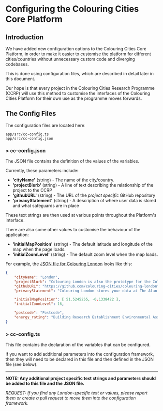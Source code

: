 # Configuring the Colouring Cities Core Platform

## Introduction

We have added new configuration options to the Colouring Cities Core Platform, in order to make it easier to customise the platform for different cities/countries without unnecessary custom code and diverging codebases. 

This is done using configuration files, which are described in detail later in this document.  

Our hope is that every project in the Colouring Cities Research Programme (CCRP) will use this method to customise the interfaces of the Colouring Cities Platform for their own use as the programme moves forwards.
  
## The Config Files
The configuration files are located here:  

`app/src/cc-config.ts`  
`app/src/cc-config.json`  

### > cc-config.json
The JSON file contains the definition of the values of the variables. 

Currently, these parameters include:

- **'cityName'** (string) - The name of the city/country. 
- **'projectBlurb'** (string) - A line of text describing the relationship of the project to the CCRP
- **'githubURL'** (string) - The URL of the *project specific* GitHub repository
- **'privacyStatement'** (string) - A description of where user data is stored and what safeguards are in place

These text strings are then used at various points throughout the Platform's interface.

There are also some other values to customise the behaviour of the application:

- **'initialMapPosition'** (string) - The default latitude and longitude of the map when the page loads. 
- **'initialZoomLevel'** (string) - The default zoom level when the map loads. 

For example, the [JSON file for Colouring London](https://github.com/colouring-cities/colouring-london/blob/master/app/src/cc-config.json) looks like this:

```json
{
    "cityName": "London",
    "projectBlurb": "Colouring London is also the prototype for the Colouring Cities Research Programme (CCRP)",
    "githubURL": "https://github.com/colouring-cities/colouring-london",
    "privacyStatement": "Colouring London stores your data at The Alan Turing Institute in London behind the organisation’s firewall in a secure database using industry standard practices",

    "initialMapPosition": [ 51.5245255, -0.1338422 ],
    "initialZoomLevel": 16,

    "postcode": "Postcode",
    "energy_rating": "Building Research Establishment Environmental Assessment Method (BREEAM) rating"
}
```

### > cc-config.ts
This file contains the declaration of the variables that can be configured. 

If you want to add additional parameters into the configuration framework, then they will need to be declared in this file and then defined in the JSON file (see below).
  
---
  
**NOTE: Any additional project specific text strings and parameters should be added to this file and the JSON file.**

*REQUEST: If you find any London-specific text or values, please report them or create a pull request to move them into the configuration framework.*
